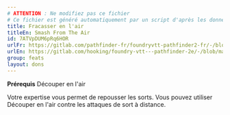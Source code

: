 ```yaml
---
# ATTENTION : Ne modifiez pas ce fichier
# Ce fichier est généré automatiquement par un script d'après les données du module Foundry VTT officiel et de sa traduction
title: Fracasser en l'air
titleEn: Smash From The Air
id: 7ATVpDUM6pRq6HOR
urlFr: https://gitlab.com/pathfinder-fr/foundryvtt-pathfinder2-fr/-/blob/master/data/feats/7ATVpDUM6pRq6HOR.htm
urlEn: https://gitlab.com/hooking/foundry-vtt---pathfinder-2e/-/blob/master/packs/data/feats.db/smash-from-the-air.json
group: feats
layout: dons
---
```

**Prérequis** <a class="entity-link" data-pack="pf2e.feats-srd" data-id="6xBu4BewIkOIt9M0" draggable="true"> Découper en l'air</a>

Votre expertise vous permet de repousser les sorts. Vous pouvez utiliser Découper en l'air contre les attaques de sort à distance.


